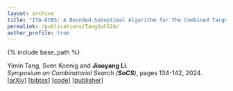 ```yaml
---
layout: archive
title: "ITA-ECBS: A Bounded-Suboptimal Algorithm for The Combined Target-Assignment and Path-Finding Problem"
permalink: /publications/TangSoCS24/
author_profile: true
---
```


{% include base_path %}

Yimin Tang, Sven Koenig and **Jiaoyang Li**.       
<i>Symposium on Combinatorial Search (**SoCS**)</i>, pages 134-142, 2024.     
[[arXiv](https://arxiv.org/abs/2404.05223)]
[<a href="javascript:void(0)" onclick="(function(target, id) { if ($('#' + id).css('display') == 'block') { $('#' + id).hide('fast'); $(target).text('bibtex') } else { $('#' + id).show('fast'); $(target).text('bibtex▲') } })(this, 'bibtex-TangSoCS24');">bibtex</a>]
[[code](https://github.com/TachikakaMin/ITA-CBS2)]
[[publisher](https://doi.org/10.1609/socs.v17i1.31551)]
<div id="bibtex-TangSoCS24" style="display:none">
<pre>@inproceedings{TangSoCS24,
  author    = {Yimin Tang and Sven Koenig and Jiaoyang Li},
  title     = { {ITA-ECBS}: A Bounded-Suboptimal Algorithm for The Combined Target-Assignment and Path-Finding Problem},
  booktitle = {Proceedings of the Symposium on Combinatorial Search (SoCS)},
  pages     = {134--142},
  doi       = {10.1609/socs.v17i1.31551},
  year      = {2024}
}
</pre></div> 